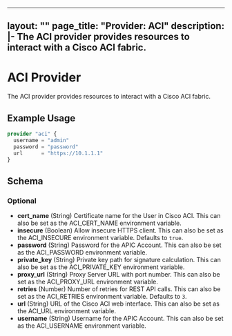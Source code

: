
---
layout: ""
page_title: "Provider: ACI"
description: |-
  The ACI provider provides resources to interact with a Cisco ACI fabric.
---

# ACI Provider

The ACI provider provides resources to interact with a Cisco ACI fabric.

## Example Usage

```terraform
provider "aci" {
  username = "admin"
  password = "password"
  url      = "https://10.1.1.1"
}
```

<!-- schema generated by tfplugindocs -->
## Schema

### Optional

- **cert_name** (String) Certificate name for the User in Cisco ACI. This can also be set as the ACI_CERT_NAME environment variable.
- **insecure** (Boolean) Allow insecure HTTPS client. This can also be set as the ACI_INSECURE environment variable. Defaults to `true`.
- **password** (String) Password for the APIC Account. This can also be set as the ACI_PASSWORD environment variable.
- **private_key** (String) Private key path for signature calculation. This can also be set as the ACI_PRIVATE_KEY environment variable.
- **proxy_url** (String) Proxy Server URL with port number. This can also be set as the ACI_PROXY_URL environment variable.
- **retries** (Number) Number of retries for REST API calls. This can also be set as the ACI_RETRIES environment variable. Defaults to `3`.
- **url** (String) URL of the Cisco ACI web interface. This can also be set as the ACI_URL environment variable.
- **username** (String) Username for the APIC Account. This can also be set as the ACI_USERNAME environment variable.